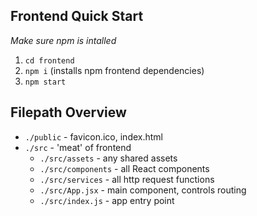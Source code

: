 ## Frontend Quick Start
*Make sure npm is intalled*
1. `cd frontend`
2. `npm i` (installs npm frontend dependencies)
3. `npm start`

## Filepath Overview
- `./public` - favicon.ico, index.html
- `./src` - 'meat' of frontend
    - `./src/assets` - any shared assets
    - `./src/components` - all React components
    - `./src/services` - all http request functions
    - `./src/App.jsx` - main component, controls routing
    - `./src/index.js` - app entry point